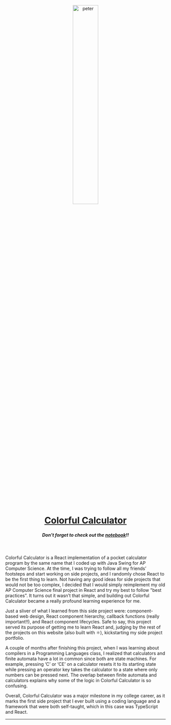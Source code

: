 <p align="center">
    <img alt="peter" src="https://i.imgur.com/7mVADLp.jpg" width="40%" />
</p>
<h1 align="center">
  <a href="https://colorful-calculator-71831.web.app/">Colorful Calculator</a>
</h1>
<h5 align = "center">
Don't forget to check out the <a href = "https://github.com/RYLiang18/ColorfulCalculator-React/tree/master/src/Notes">notebook</a>!!
</h5>
<br>

Colorful Calculator is a React implementation of a pocket calculator program by the same name that I coded up with Java Swing for AP Computer Science. At the time, I was trying to follow all my friends’ footsteps and start working on side projects, and I randomly chose React to be the first thing to learn. Not having any good ideas for side projects that would not be too complex, I decided that I would simply reimplement my old AP Computer Science final project in React and try my best to follow "best practices". It turns out it wasn’t that simple, and building out Colorful Calculator became a really profound learning experience for me.

Just a sliver of what I learned from this side project were: component-based web design, React component hierarchy, callback functions (really important!!), and React component lifecycles. Safe to say, this project served its purpose of getting me to learn React and, judging by the rest of the projects on this website (also built with ⚛), kickstarting my side project portfolio.

A couple of months after finishing this project, when I was learning about compilers in a Programming Languages class, I realized that calculators and finite automata have a lot in common since both are state machines. For example, pressing ‘C’ or ‘CE’ on a calculator resets it to its starting state while pressing an operator key takes the calculator to a state where only numbers can be pressed next. The overlap between finite automata and calculators explains why some of the logic in Colorful Calculator is so confusing.

Overall, Colorful Calculator was a major milestone in my college career, as it marks the first side project that I ever built using a coding language and a framework that were both self-taught, which in this case was TypeScript and React.

---
